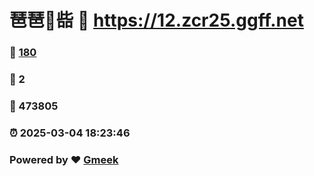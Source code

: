 # 琶琶🔭啙 :link: https://12.zcr25.ggff.net 
### :page_facing_up: [180](https://12.zcr25.ggff.net/tag.html) 
### :speech_balloon: 2 
### :hibiscus: 473805 
### :alarm_clock: 2025-03-04 18:23:46 
### Powered by :heart: [Gmeek](https://github.com/Meekdai/Gmeek)
